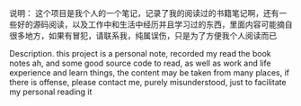 说明：
这个项目是我个人的一个笔记，记录了我的阅读过的书籍笔记啊，还有一些好的源码阅读，以及工作中和生活中经历并且学习过的东西，里面内容可能摘自很多地方，如果有冒犯，请联系我，纯属误伤，只是为了方便我个人阅读而已

Description.
this project is a personal note, recorded my read the book notes ah, and some good source code to read, as well as work and life experience and learn things, the content may be taken from many places, if there is offense, please contact me, purely misunderstood, just to facilitate my personal reading it
